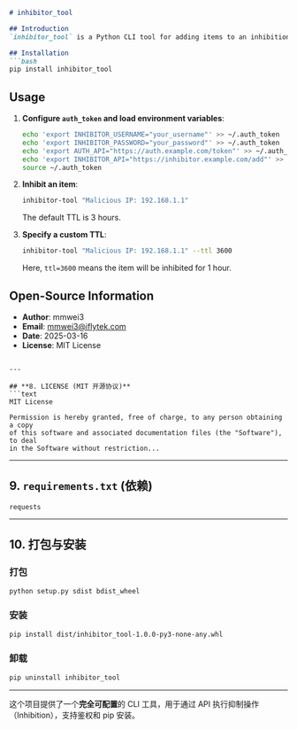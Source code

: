 ```markdown
# inhibitor_tool

## Introduction
`inhibitor_tool` is a Python CLI tool for adding items to an inhibition list via an API, with authentication handled via `auth_token`.

## Installation
```bash
pip install inhibitor_tool
```

## Usage
1. **Configure `auth_token` and load environment variables**:
    ```bash
    echo 'export INHIBITOR_USERNAME="your_username"' >> ~/.auth_token
    echo 'export INHIBITOR_PASSWORD="your_password"' >> ~/.auth_token
    echo 'export AUTH_API="https://auth.example.com/token"' >> ~/.auth_token
    echo 'export INHIBITOR_API="https://inhibitor.example.com/add"' >> ~/.auth_token
    source ~/.auth_token
    ```

2. **Inhibit an item**:
    ```bash
    inhibitor-tool "Malicious IP: 192.168.1.1"
    ```
    The default TTL is 3 hours.

3. **Specify a custom TTL**:
    ```bash
    inhibitor-tool "Malicious IP: 192.168.1.1" --ttl 3600
    ```
    Here, `ttl=3600` means the item will be inhibited for 1 hour.

## Open-Source Information
- **Author**: mmwei3
- **Email**: mmwei3@iflytek.com
- **Date**: 2025-03-16
- **License**: MIT License
```

---

## **8. LICENSE (MIT 开源协议)**
```text
MIT License

Permission is hereby granted, free of charge, to any person obtaining a copy
of this software and associated documentation files (the "Software"), to deal
in the Software without restriction...
```

---

## **9. `requirements.txt` (依赖)**
```text
requests
```

---

## **10. 打包与安装**
### **打包**
```bash
python setup.py sdist bdist_wheel
```
### **安装**
```bash
pip install dist/inhibitor_tool-1.0.0-py3-none-any.whl
```
### **卸载**
```bash
pip uninstall inhibitor_tool
```

---

这个项目提供了一个**完全可配置**的 CLI 工具，用于通过 API 执行抑制操作（Inhibition），支持鉴权和 pip 安装。